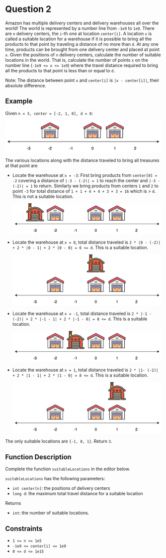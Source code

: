 # Question 2

Amazon has multiple delivery centers and delivery warehouses all over the world!
The world is represented by a number line from `-1e9` to `1e9`.
There are `n` delivery centers, the `i`-th one at location `center[i]`.
A location `x` is called a suitable location for a warehouse if it is possible to bring all the products to that point by traveling a distance of no more than `d`.
At any one time, products can be brought from one delivery center and placed at point `x`.
Given the positions of `n` delivery centers, calculate the number of suitable locations in the world.
That is, calculate the number of points `x` on the number line (`-1e9 <= x <= 1e9`) where the travel distance required to bring all the products to that point is less than or equal to `d`.

Note:
The distance between point `x` and `center[i]` is `|x - center[i]|`, their absolute difference.

## Example

Given `n = 3, center = [-2, 1, 0], d = 8`:

![example_centers](./example_centers.png)

The various locations along with the distance traveled to bring all treasures at that point are

- Locate the warehouse at `x = -3`:
First bring products from `center[0] = -2` covering a distance of `|-3 - (-2)| = 1` to reach the center and `|-3 - (-2)| = 1` to return.
Similarly we bring products from centers `1` and `2` to point `-3` for total distance of `1 + 1 + 4 + 4 + 3 + 3 = 16` which is > `d`.
This is not a suitable location.

    ![example_location_1](./example_location_1.png)

- Locate the warehouse at `x = 0`, total distance traveled is `2 * |0 - (-2)| + 2 * |0 - 1| + 2 * |0 - 0| = 6 <= d`.
This is a suitable location.

    ![example_location_2](./example_location_2.png)

- Locate the warehouse at `x = -1`, total distance traveled is `2 * |-1 - (-2)| + 2 * |-1 - 1| + 2 * |-1 - 0| = 8 <= d`.
This is a suitable location.

    ![example_location_3](./example_location_3.png)

- Locate the warehouse at `x = 1`, total distance traveled is `2 * |1- (-2)| + 2 * |1 - 1| + 2 * |1 - 0| = 8 <= d`.
This is a suitable location.

    ![example_location_4](./example_location_4.jpg)

The only suitable locations are `{-1, 0, 1}`.
Return `3`.

## Function Description

Complete the function `suitableLocations` in the editor below.

`suitableLocations` has the following parameters:

- `int center[n]`:
the positions of delivery centers
- `long d`:
the maximum total travel distance for a suitable location

Returns

- `int`:
the number of suitable locations.

## Constraints

- `1 <= n <= 1e5`
- `-1e9 <= center[i] <= 1e9`
- `0 <= d <= 1e15`
